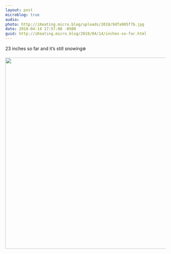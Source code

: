 ```yaml
---
layout: post
microblog: true
audio: 
photo: http://iKeating.micro.blog/uploads/2018/9dfa905f7b.jpg
date: 2018-04-14 17:57:08 -0500
guid: http://iKeating.micro.blog/2018/04/14/inches-so-far.html
---
```

23 inches so far and it’s still snowing❄️ 

<img src="http://iKeating.micro.blog/uploads/2018/9dfa905f7b.jpg" width="599" height="600" />
